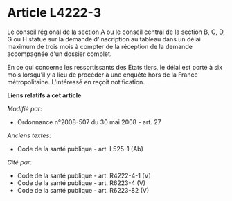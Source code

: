 # Article L4222-3

Le conseil régional de la section A ou le conseil central de la section B, C, D, G ou H statue sur la demande d'inscription
au tableau dans un délai maximum de trois mois à compter de la réception de la demande accompagnée d'un dossier complet.

En ce qui concerne les ressortissants des Etats tiers, le délai est porté à six mois lorsqu'il y a lieu de procéder à une
enquête hors de la France métropolitaine. L'intéressé en reçoit notification.

**Liens relatifs à cet article**

_Modifié par_:

  - Ordonnance n°2008-507 du 30 mai 2008 - art. 27

_Anciens textes_:

  - Code de la santé publique - art. L525-1 (Ab)

_Cité par_:

  - Code de la santé publique - art. R4222-4-1 (V)
  - Code de la santé publique - art. R6223-4 (V)
  - Code de la santé publique - art. R6223-82 (V)
